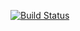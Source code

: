 [![Build Status](https://travis-ci.org/sheepy0905/vue-spa-exercise.svg?branch=master)](https://travis-ci.org/sheepy0905/vue-spa-exercise)
